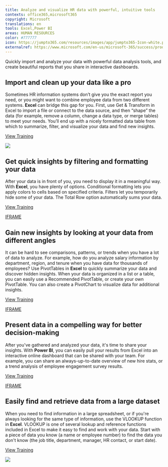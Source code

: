 ```yaml
---
title: Analyze and visualize HR data with powerful, intuitive tools
contexts: office365,microsoft365
copyright: Microsoft
translations: en
tools: Excel,Power BI
areas: HUMAN RESOURCES
color: #777777
icon: https://jumpto365.com/resources/images/app/jumpto365-Icon-white.png
externalref: https://www.microsoft.com/en-us/microsoft-365/success/productivitylibrary/analyze-and-visualize-hr-data-with-powerful-intuitive-tools
---
```

Quickly import and analyze your data with powerful data analysis tools, and create beautiful reports that you share in interactive dashboards.


## Import and clean up your data like a pro

Sometimes HR information systems don’t give you the exact report you need, or you might want to combine employee data from two different systems. **Excel** can bridge this gap for you. First, use Get & Transform in Excel to import a file or connect to the data source, and then “shape” the data (for example, remove a column, change a data type, or merge tables) to meet your needs. You’ll end up with a nicely formatted data table from which to summarize, filter, and visualize your data and find new insights.

[View Training](https://support.office.com/article/Getting-Started-with-Get-Transform-in-Excel-2016-a8310388-2a12-438c-9d29-c6d29cb8df6a)

![](http://img-prod-cms-rt-microsoft-com.akamaized.net/cms/api/am/imageFileData/RE1NwFB?ver=ed06)

## Get quick insights by filtering and formatting your data

After your data is in front of you, you need to display it in a meaningful way. With **Excel**, you have plenty of options. Conditional formatting lets you apply colors to cells based on specified criteria. Filters let you temporarily hide some of your data. The Total Row option automatically sums your data.

[View Training](https://support.office.com/article/Apply-conditional-formatting-in-Excel-34402F91-C7E7-4060-944C-65D913033D18)

[IFRAME](https://www.microsoft.com/en-us/videoplayer/embed/RE1UCmU)

## Gain new insights by looking at your data from different angles

It can be hard to see comparisons, patterns, or trends when you have a lot of data to analyze. For example, how do you analyze salary information by department, region, and tenure when you have data for thousands of employees? Use PivotTables in **Excel** to quickly summarize your data and discover hidden insights. When your data is organized in a list or a table, you can easily use a Recommended PivotTable, or create your own PivotTable. You can also create a PivotChart to visualize data for additional insights.

[View Training](https://support.office.com/article/Video-Create-PivotTables-74ce8afc-2446-4816-80ee-20ca7fb71793)

[IFRAME](https://www.microsoft.com/en-us/videoplayer/embed/RE1URYa)

## Present data in a compelling way for better decision-making

After you've gathered and analyzed your data, it's time to share your insights. With **Power BI**, you can easily pull your results from Excel into an interactive online dashboard that can be shared with your team. For example, you can share an always-up-to-date overview of new hire stats, or a trend analysis of employee engagement survey results.

[View Training](https://powerbi.microsoft.com/documentation/powerbi-sample-human-resources-take-a-tour/)

[IFRAME](https://www.microsoft.com/en-us/videoplayer/embed/RE1UK8Y)

## Easily find and retrieve data from a large dataset

When you need to find information in a large spreadsheet, or if you're always looking for the same type of information, use the VLOOKUP function in **Excel**. VLOOKUP is one of several lookup and reference functions included in Excel to make it easy to find and work with your data. Start with a piece of data you know (a name or employee number) to find the data you don't know (the job title, department, manager, HR contact, or start date).

[View Training](https://support.office.com/article/VLOOKUP-%e2%80%94-When-and-how-to-use-it-9a86157a-5542-4148-a536-724823014785)

![](http://img-prod-cms-rt-microsoft-com.akamaized.net/cms/api/am/imageFileData/RE1N0gG?ver=c7ff)

